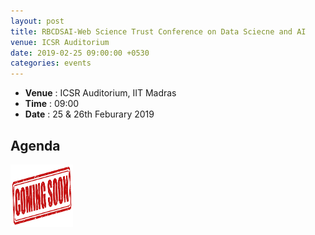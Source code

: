 ```yaml
---
layout: post
title: RBCDSAI-Web Science Trust Conference on Data Sciecne and AI
venue: ICSR Auditorium
date: 2019-02-25 09:00:00 +0530
categories: events
---
```

<ul class="mb-5" >
	<li><b>Venue</b> : ICSR Auditorium, IIT Madras</li>
	 <li><b>Time</b> : 09:00 </li>
	 <li><b>Date</b> : 25 & 26th Feburary 2019</li>
</ul>


<h2 class="post-title text-center"> Agenda </h2>
<head>
<meta name="viewport" content="width=device-width, initial-scale=1">
<style>
img {
  display: white;
  margin-left: auto;
  margin-right: auto;
}
</style>
<body>

<img src="/assets/agenda.png" class="center" width="100" height="100">
</body>

